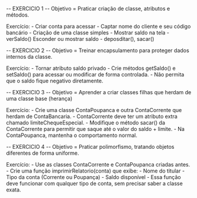
-- EXERCICIO 1 --
Objetivo = Praticar criação de classe, atributos e métodos.

Exercício:
    - Criar conta para acessar
    - Captar nome do cliente e seu código bancário
    - Criação de uma classe simples
    - Mostrar saldo na tela
    - verSaldo() Esconder ou mostrar saldo
    - deposditar(), sacar()

-- EXERCICIO 2 --
Objetivo = Treinar encapsulamento para proteger dados internos da classe.

Exercício:
    - Tornar atributo saldo privado
    - Crie métodos getSaldo() e setSaldo() para acessar ou modificar de forma controlada.
    - Não permita que o saldo fique negativo diretamente.

-- EXERCICIO 3 --
Objetivo = Aprender a criar classes filhas que herdam de uma classe base (herança)
    
Exercício:
    - Crie uma classe ContaPoupanca e outra ContaCorrente que herdam de ContaBancaria.
    - ContaCorrente deve ter um atributo extra chamado limiteChequeEspecial.
    - Modifique o método sacar() da ContaCorrente para permitir que saque até o valor do saldo + limite.
    - Na ContaPoupanca, mantenha o comportamento normal.

-- EXERCICIO 4 --
Objetivo = Praticar polimorfismo, tratando objetos diferentes de forma uniforme.

Exercício:
    - Use as classes ContaCorrente e ContaPoupanca criadas antes.
    - Crie uma função imprimirRelatorio(conta) que exibe:
        - Nome do titular
        - Tipo da conta (Corrente ou Poupança)
        - Saldo disponível
        - Essa função deve funcionar com qualquer tipo de conta, sem precisar saber a classe exata.